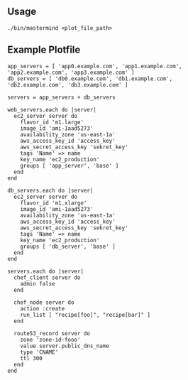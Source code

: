 ## Usage

    ./bin/mastermind <plot_file_path>

## Example Plotfile

    app_servers = [ 'app0.example.com', 'app1.example.com', 'app2.example.com', 'app3.example.com' ]
    db_servers = [ 'db0.example.com', 'db1.example.com', 'db2.example.com', 'db3.example.com' ]

    servers = app_servers + db_servers

    web_servers.each do |server|
      ec2_server server do
        flavor_id 'm1.large'
        image_id 'ami-1aad5273'
        availability_zone 'us-east-1a'
        aws_access_key_id 'access_key'
        aws_secret_access_key 'sekret_key'
        tags 'Name' => name
        key_name 'ec2_production'
        groups [ 'app_server', 'base' ]
      end
    end

    db_servers.each do |server|
      ec2_server server do
        flavor_id 'm1.xlarge'
        image_id 'ami-1aad5273'
        availability_zone 'us-east-1a'
        aws_access_key_id 'access_key'
        aws_secret_access_key 'sekret_key'
        tags 'Name' => name
        key_name 'ec2_production'
        groups [ 'db_server', 'base' ]
      end
    end
  
    servers.each do |server|
      chef_client server do
        admin false
      end
  
      chef_node server do
        action :create
        run_list [ "recipe[foo]", "recipe[bar]" ]
      end
  
      route53_record server do
        zone 'zone-id-fooo'
        value server.public_dns_name
        type 'CNAME'
        ttl 300
      end
    end